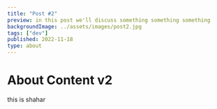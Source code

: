 ```yaml
---
title: "Post #2"
preview: in this post we'll discuss something something something
backgroundImage: ../assets/images/post2.jpg
tags: ["dev"]
published: 2022-11-18
type: about
---
```


# About Content v2

this is shahar
